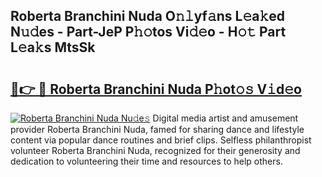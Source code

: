 ## Roberta Branchini Nuda O𝚗𝚕yf𝚊ns L𝚎a𝚔ed N𝚞𝚍es - Part-JeP P𝚑𝚘tos Vi𝚍𝚎o - H𝚘𝚝 Part L𝚎a𝚔s MtsSk

# <h2><a href="http://kfc4taz.oniu.top/?m=Roberta+Branchini+Nuda">🔗👉 🔴 Roberta Branchini Nuda P𝚑ot𝚘𝚜 V𝚒d𝚎o</a></h2>

[![Roberta Branchini Nuda Nu𝚍e𝚜](https://i.imgur.com/0qMVB7G.gif)](http://kfc4taz.oniu.top/?m=Roberta+Branchini+Nuda)
Digital media artist and amusement provider Roberta Branchini Nuda, famed for sharing dance and lifestyle content via popular dance routines and brief clips. Selfless philanthropist volunteer Roberta Branchini Nuda, recognized for their generosity and dedication to volunteering their time and resources to help others.  
